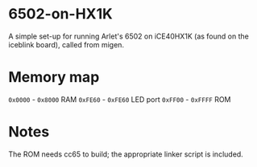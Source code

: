 # 6502-on-HX1K
A simple set-up for running Arlet's 6502 on iCE40HX1K (as found on the iceblink board), called from migen.

# Memory map
`0x0000` - `0x8000` RAM
`0xFE60` - `0xFE60` LED port
`0xFF00` - `0xFFFF` ROM

# Notes
The ROM needs cc65 to build; the appropriate linker script is included.
